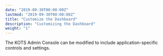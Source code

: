 ```yaml
---
date: "2019-09-30T00:00:00Z"
lastmod: "2019-09-30T00:00:00Z"
title: "Customize the Dashboard"
description: "Customizing the Dashboard"
weight: "1"
---
```


The KOTS Admin Console can be modified to include application-specific controls and settings.
